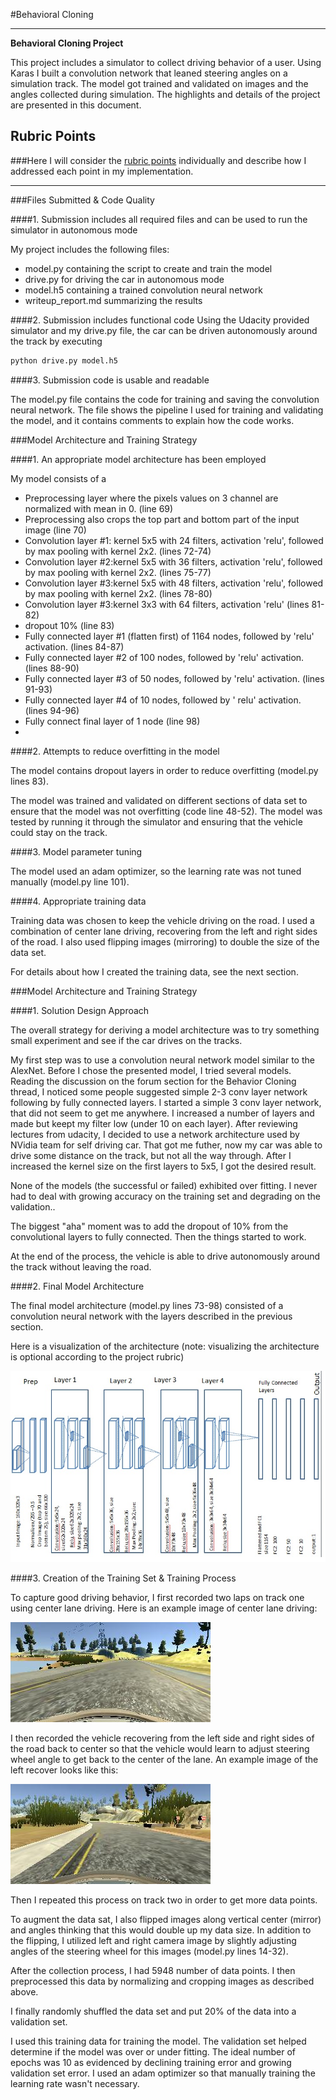 #Behavioral Cloning


---

**Behavioral Cloning Project**

This project includes a simulator to collect driving behavior of a user. Using Karas I built a convolution network that leaned steering angles on a simulation track. The model got trained and validated on images and the angles collected during simulation. The highlights and details of the project are presented in this document. 

[//]: # (Image References)

[image1]: ./images/DNNArch.jpg "Model Visualization"
[image2]: ./images/centerImage.jpg "Center of Lane"
[image3]: ./images/recoverLeft.jpg "Recovery Left Image"
[image4]: ./examples/placeholder_small.png "Recovery Image"
[image5]: ./examples/placeholder_small.png "Recovery Image"
[image6]: ./examples/placeholder_small.png "Normal Image"
[image7]: ./examples/placeholder_small.png "Flipped Image"

## Rubric Points
###Here I will consider the [rubric points](https://review.udacity.com/#!/rubrics/432/view) individually and describe how I addressed each point in my implementation.  

---
###Files Submitted & Code Quality

####1. Submission includes all required files and can be used to run the simulator in autonomous mode

My project includes the following files:

* model.py containing the script to create and train the model 
* drive.py for driving the car in autonomous mode
* model.h5 containing a trained convolution neural network 
* writeup_report.md summarizing the results

####2. Submission includes functional code
Using the Udacity provided simulator and my drive.py file, the car can be driven autonomously around the track by executing 
```sh
python drive.py model.h5
```

####3. Submission code is usable and readable

The model.py file contains the code for training and saving the convolution neural network. The file shows the pipeline I used for training and validating the model, and it contains comments to explain how the code works.

###Model Architecture and Training Strategy

####1. An appropriate model architecture has been employed


My model consists of a 
- Preprocessing layer where the pixels values on 3 channel are normalized with mean in 0. (line 69)
- Preprocessing also crops the top part and bottom part of the input image (line 70)
- Convolution layer #1: kernel 5x5 with 24 filters, activation 'relu', followed by max pooling with kernel 2x2. (lines 72-74)
- Convolution layer #2:kernel 5x5 with 36 filters, activation 'relu', followed by max pooling with kernel 2x2.  (lines 75-77)
- Convolution layer #3:kernel 5x5 with 48 filters, activation 'relu', followed by max pooling with kernel 2x2. (lines 78-80)
- Convolution layer #3:kernel 3x3 with 64 filters, activation 'relu' (lines 81-82)
- dropout 10% (line 83)
- Fully connected layer #1 (flatten first) of 1164 nodes, followed by 'relu' activation. (lines 84-87)
- Fully connected layer #2 of 100 nodes, followed by 'relu' activation. (lines 88-90)
- Fully connected layer #3 of 50 nodes, followed by 'relu' activation. (lines 91-93)
- Fully connected layer #4 of 10 nodes, followed by ' relu' activation. (lines 94-96)
- Fully connect final layer of 1 node (line 98) 
- 
####2. Attempts to reduce overfitting in the model

The model contains dropout layers in order to reduce overfitting (model.py lines 83). 

The model was trained and validated on different sections of data set to ensure that the model was not overfitting (code line 48-52). The model was tested by running it through the simulator and ensuring that the vehicle could stay on the track.

####3. Model parameter tuning

The model used an adam optimizer, so the learning rate was not tuned manually (model.py line 101).

####4. Appropriate training data

Training data was chosen to keep the vehicle driving on the road. I used a combination of center lane driving, recovering from the left and right sides of the road. I also used flipping images (mirroring) to double the size of the data set.  

For details about how I created the training data, see the next section. 

###Model Architecture and Training Strategy

####1. Solution Design Approach

The overall strategy for deriving a model architecture was to try something small experiment and see if the car drives on the tracks. 

My first step was to use a convolution neural network model similar to the AlexNet. 
Before I chose the presented model, I tried several models. Reading the discussion on the forum section for the Behavior Cloning  thread, I noticed some people suggested simple 2-3 conv layer network following by fully connected layers. I started a simple 3 conv layer network, that did not seem to get me anywhere. I increased a number of layers and made but keept my filter low (under 10 on each layer). After reviewing lectures from udacity, I decided to use a network architecture used by NVidia team for self driving car. That got me futher, now my car was able to drive some distance on the track, but not all the way through. After I increased the kernel size on the first layers to 5x5, I got the desired result. 
 

None of the models (the successful or failed) exhibited over fitting. I never had to deal with growing accuracy on the training set and degrading on the validation..

The biggest "aha" moment was to add the dropout of 10% from the convolutional layers to fully connected. Then the things started to work. 


At the end of the process, the vehicle is able to drive autonomously around the track without leaving the road.

####2. Final Model Architecture

The final model architecture (model.py lines 73-98) consisted of a convolution neural network with the layers described in the previous section. 

Here is a visualization of the architecture (note: visualizing the architecture is optional according to the project rubric)

![alt text][image1]

####3. Creation of the Training Set & Training Process

To capture good driving behavior, I first recorded two laps on track one using center lane driving. Here is an example image of center lane driving:

![alt text][image2]

I then recorded the vehicle recovering from the left side and right sides of the road back to center so that the vehicle would learn to adjust steering wheel angle to get back to the center of the lane. An example image of the left recover looks like this: 

![alt text][image3]


Then I repeated this process on track two in order to get more data points.

To augment the data sat, I also flipped images along vertical center (mirror) and angles thinking that this would double up my data size. In addition to the flipping, I utilized left and right camera image by slightly adjusting angles of the steering wheel for this images (model.py lines 14-32). 


After the collection process, I had 5948 number of data points. I then preprocessed this data by normalizing and cropping images as described above.


I finally randomly shuffled the data set and put 20% of the data into a validation set. 

I used this training data for training the model. The validation set helped determine if the model was over or under fitting. The ideal number of epochs was 10 as evidenced by declining training error and growing validation set error.  I used an adam optimizer so that manually training the learning rate wasn't necessary.

